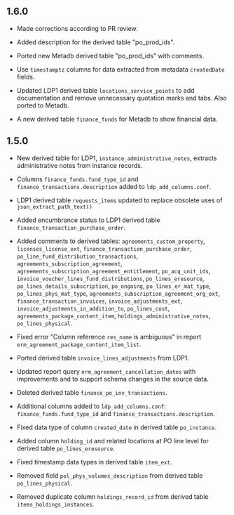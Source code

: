 ## 1.6.0

* Made corrections according to PR review.
* Added description for the derived table "po_prod_ids".

* Ported new Metadb derived table "po_prod_ids" with comments.

* Use `timestamptz` columns for data extracted from metadata
  `createdDate` fields.

* Updated LDP1 derived table `locations_service_points` to add
  documentation and remove unnecessary quotation marks and tabs.  Also
  ported to Metadb.
  
* A new derived table `finance_funds` for Metadb to show financial data.


## 1.5.0

* New derived table for LDP1, `instance_administrative_notes`,
  extracts administrative notes from instance records.

* Columns `finance_funds.fund_type_id` and
  `finance_transactions.description` added to `ldp_add_columns.conf`.

* LDP1 derived table `requests_items` updated to replace obsolete uses
  of `json_extract_path_text()`

* Added encumbrance status to LDP1 derived table
  `finance_transaction_purchase_order`.

* Added comments to derived tables: `agreements_custom_property`,
  `licenses_license_ext`, `finance_transaction_purchase_order`,
  `po_line_fund_distribution_transactions`,
  `agreements_subscription_agreement`,
  `agreements_subscription_agreement_entitlement`,
  `po_acq_unit_ids`, `invoice_voucher_lines_fund_distributions`,
  `po_lines_eresource`, `po_lines_details_subscription`, `po_ongoing`,
  `po_lines_er_mat_type`, `po_lines_phys_mat_type`,
  `agreements_subscription_agreement_org_ext`,
  `finance_transaction_invoices`, `invoice_adjustments_ext`,
  `invoice_adjustments_in_addition_to`, `po_lines_cost`,
  `agreements_package_content_item`, `holdings_administrative_notes`,
  `po_lines_physical`.

* Fixed error "Column reference `res_name` is ambiguous" in report
  `erm_agreement_package_content_item_list`.

* Ported derived table `invoice_lines_adjustments` from LDP1.

* Updated report query `erm_agreement_cancellation_dates` with
  improvements and to support schema changes in the source data.

* Deleted derived table `finance_po_inv_transactions`.

* Additional columns added to `ldp_add_columns.conf`:
  `finance_funds.fund_type_id` and `finance_transactions.description`.

* Fixed data type of column `created_date` in derived table
  `po_instance`.

* Added column `holding_id` and related locations at PO line level for
  derived table `po_lines_eresource`.

* Fixed timestamp data types in derived table `item_ext`.

* Removed field `pol_phys_volumes_description` from derived table
  `po_lines_physical`.

* Removed duplicate column `holdings_record_id` from derived table
  `items_holdings_instances`.

